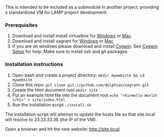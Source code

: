 This is intended to be included as a submodule in another project, providing a standardized VM for LAMP project development.

### Prerequisites
1. Download and install install virtualbox for [Windows](http://download.virtualbox.org/virtualbox/4.2.6/VirtualBox-4.2.6-82870-Win.exe) or [Mac](http://download.virtualbox.org/virtualbox/4.2.6/VirtualBox-4.2.6-82870-OSX.dmg).
2. Download and install vagrant for [Windows](http://files.vagrantup.com/packages/476b19a9e5f499b5d0b9d4aba5c0b16ebe434311/Vagrant.msi) or [Mac](http://files.vagrantup.com/packages/476b19a9e5f499b5d0b9d4aba5c0b16ebe434311/Vagrant.dmg)
3. If you are on windows please download and install [Cygwin](http://cygwin.com/setup.exe). See [Cygwin Setup](http://cygwin.com/cygwin-ug-net/setup-net.html#setup-packages) for help. Make sure to install ssh and git packages.

### Installation instructions
1. Open bash and create a project directory: `mkdir mywebsite && cd mywebsite`
2. Clone this repo: `git clone git://github.com/delphian/vagrant.git`
3. Create the html document root `mkdir site`
4. Put an example html file into the document root `echo "<h1>Hello World!</h1>" > site/index.html`
5. Run the installation script `./install.sh`

The installation script will attempt to update the hosts file so that site.local will resolve to 33.33.33.36 (the IP of the VM).

Open a browser and hit the new website: http://site.local
